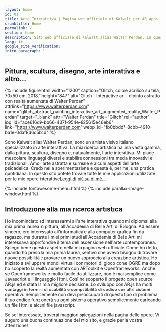 ```yaml
---
layout: home
id: 01
title: Arte Interattiva | Pagina web ufficiale di Kalwalt per AR apps
crumbtitle: Home
permalink: /
section: home
description: Sito web ufficiale di Kalwalt alias Walter Perdan. In questo sito si trovano tutte le mie applicazioni web per l'arte interattiva.
lang: it
google_site_verification:
intro_paragraph: ''
---
```


## Pittura, scultura, disegno, arte interattiva e altro...

{% include figure.html width="1200" caption="Glitch, colore acrilico su tela, 70x50 cm, 2018." height="847" alt="Glitch - Interactive art - dipinto astratto con realtà aumentata di Walter Perdan" attrlink="https://www.walterperdan.com" name="glitch_abstract_painting_interactive_art_augmented_reality_Walter_Perdan" target="_blank" attr="Walter Perdan" title="Glitch" rel="author" jpg_id="ace616d9-bb66-437f-954e-825615e46eb6" link="https://www.walterperdan.com" webp_id="fb0bbdd7-8cbb-4910-ba1e-0daf8d6c5bcd" %}

Sono Kalwalt alias Walter Perdan, sono un artista visivo italiano specializzato in arte interattiva. La mia ricerca artistica ha una vasta gamma, dalla pittura, scultura, disegno e, naturalmente, l'arte interattiva.
Mi piace mescolare linguaggi diversi e stabilire connessioni tra media innovativi e tradizionali. Amo l'arte astratta e surreale e alcuni aspetti dell'arte psicadelica. Credo nella sperimentazione e questa è, per me, una pratica quotidiana.
In questo sito potete trovare tutte le mie applicazioni utilizzate per le mie opere interattive[Leggi di più su di mè...](/about)

{% include fontawesome-menu.html %}
{% include parallax-image-window.html %}

## Introduzione alla mia ricerca artistica

<amp-youtube data-videoid="moG_76T_Jv0" layout="responsive" width="480" height="270"></amp-youtube>

Ho incominciato ad interessarmi all'arte interattiva quando mi diplomai alla mia prima laurea in pittura, all'Accademia di Belle Arti di Bologna.
Ad essere sincero, ero interessato all'informatica e alla computer grafica fin da ragazzo, ma durante i miei primi studi all'Accademia di Belle Arti mi interessava approfondire il tema dell'ascensione nell'arte contemporanea. Spiego bene questo aspetto nella mia pagina web ufficiale.
Come ho detto, quando ho preso la mia prima laurea, sentivo che avevo bisogno di trovare nuove possibilità e provare un nuovo approccio alla creazione artistica. Ho iniziato a sviluppare mondi virtuali con motori di gioco come OGRE ma dopo ho scoperto la realtà aumentata con ARToolkit e Openframeworks.
Anche se Openframeworks e molto facile da utilizzare, non è mai semplice come Javascript e il linguaggio Html. Così ho scoperto il progetto open source AR.js ed è stata la mia migliore decisione. Lo sviluppo con AR.js ha molti vantaggi in termini di usabilità e compatibilità di codice con altri sistemi operativi. Semplicemente non devi preoccuparti di questo tipo di problema, il tuo codice funzionerà su ogni sistema operativo semplicemente caricando un file Html e alcuni file javascript.

Se sei interessato, troverai maggiori spiegazioni nella pagina delle opere. Vi auguro una buona continuazione del mio sito, e grazie per la vostra attenzione!
